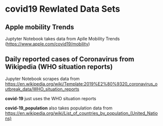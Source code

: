 # covid19 Rewlated Data Sets

## Apple mobility Trends

Juptyter Notebook takes data from Aplle Mobility Trends (https://www.apple.com/covid19/mobility)

## Daily reported cases of Coronavirus from Wikipedia (WHO situation reports)

Jupyter Notebook scrapes data from https://en.wikipedia.org/wiki/Template:2019%E2%80%9320_coronavirus_outbreak_data/WHO_situation_reports

**covid-19** just uses the WHO situation reports

**covid-19_population** also takes population data from https://en.wikipedia.org/wiki/List_of_countries_by_population_(United_Nations)
